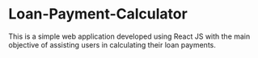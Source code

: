 # Loan-Payment-Calculator
This is a simple web application developed using React JS with the main objective of assisting users in calculating their loan payments.
